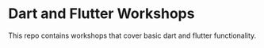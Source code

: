 # Dart and Flutter Workshops

This repo contains workshops that cover basic dart and flutter functionality.
